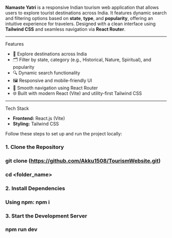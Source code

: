 

**Namaste Yatri** is a responsive Indian tourism web application that allows users to explore tourist destinations across India. It features dynamic search and filtering options based on **state**, **type**, and **popularity**, offering an intuitive experience for travelers. Designed with a clean interface using **Tailwind CSS** and seamless navigation via **React Router**.

---

Features

- 📍 Explore destinations across India
- 🗂️ Filter by state, category (e.g., Historical, Nature, Spiritual), and popularity
- 🔍 Dynamic search functionality
- 🖼 Responsive and mobile-friendly UI
- 🔄 Smooth navigation using React Router
- 🌐 Built with modern React (Vite) and utility-first Tailwind CSS

---

Tech Stack

- **Frontend:** React.js (Vite)
- **Styling:** Tailwind CSS



Follow these steps to set up and run the project locally:

### 1. Clone the Repository
### git clone (https://github.com/Akku1508/TourismWebsite.git)
### cd <folder_name>

### 2. Install Dependencies
### Using npm: npm i

### 3. Start the Development Server
### npm run dev
